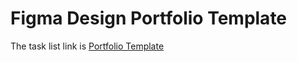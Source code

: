# Figma Design Portfolio Template

The task list link is [Portfolio Template](<https://www.figma.com/design/n4RXHjjzZP9iggOY5fcwN3/Portfolio-template---Edit-this-portfolio-and-export-it-as-HTML---Get-your-portflio-live-in-no-time-(Community)?node-id=701-1063&node-type=frame&t=cKBk2E7AaTMuEXeO-0>)
